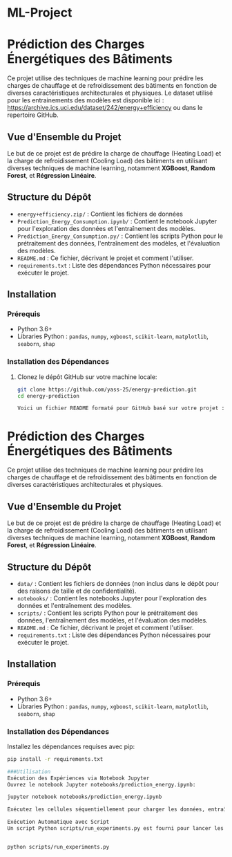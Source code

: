 # ML-Project
# Prédiction des Charges Énergétiques des Bâtiments

Ce projet utilise des techniques de machine learning pour prédire les charges de chauffage et de refroidissement des bâtiments en fonction de diverses caractéristiques architecturales et physiques. Le dataset utilisé pour les entrainements des modèles est disponible ici : https://archive.ics.uci.edu/dataset/242/energy+efficiency ou dans le repertoire GitHub.

## Vue d'Ensemble du Projet

Le but de ce projet est de prédire la charge de chauffage (Heating Load) et la charge de refroidissement (Cooling Load) des bâtiments en utilisant diverses techniques de machine learning, notamment **XGBoost**, **Random Forest**, et **Régression Linéaire**.

## Structure du Dépôt

- `energy+efficiency.zip/` : Contient les fichiers de données 
- `Prediction_Energy_Consumption.ipynb/` : Contient le notebook Jupyter pour l'exploration des données et l'entraînement des modèles.
- `Prediction_Energy_Consumption.py/` : Contient les scripts Python pour le prétraitement des données, l'entraînement des modèles, et l'évaluation des modèles.
- `README.md` : Ce fichier, décrivant le projet et comment l'utiliser.
- `requirements.txt` : Liste des dépendances Python nécessaires pour exécuter le projet.

## Installation

### Prérequis

- Python 3.6+
- Libraries Python : `pandas`, `numpy`, `xgboost`, `scikit-learn`, `matplotlib`, `seaborn`, `shap`

### Installation des Dépendances

1. Clonez le dépôt GitHub sur votre machine locale:

   ```sh
   git clone https://github.com/yass-25/energy-prediction.git
   cd energy-prediction

   Voici un fichier README formaté pour GitHub basé sur votre projet :


# Prédiction des Charges Énergétiques des Bâtiments

Ce projet utilise des techniques de machine learning pour prédire les charges de chauffage et de refroidissement des bâtiments en fonction de diverses caractéristiques architecturales et physiques.

## Vue d'Ensemble du Projet

Le but de ce projet est de prédire la charge de chauffage (Heating Load) et la charge de refroidissement (Cooling Load) des bâtiments en utilisant diverses techniques de machine learning, notamment **XGBoost**, **Random Forest**, et **Régression Linéaire**.

## Structure du Dépôt

- `data/` : Contient les fichiers de données (non inclus dans le dépôt pour des raisons de taille et de confidentialité).
- `notebooks/` : Contient les notebooks Jupyter pour l'exploration des données et l'entraînement des modèles.
- `scripts/` : Contient les scripts Python pour le prétraitement des données, l'entraînement des modèles, et l'évaluation des modèles.
- `README.md` : Ce fichier, décrivant le projet et comment l'utiliser.
- `requirements.txt` : Liste des dépendances Python nécessaires pour exécuter le projet.

## Installation

### Prérequis

- Python 3.6+
- Libraries Python : `pandas`, `numpy`, `xgboost`, `scikit-learn`, `matplotlib`, `seaborn`, `shap`

### Installation des Dépendances

Installez les dépendances requises avec pip:

```sh
pip install -r requirements.txt

###Utilisation
Exécution des Expériences via Notebook Jupyter
Ouvrez le notebook Jupyter notebooks/prediction_energy.ipynb:

jupyter notebook notebooks/prediction_energy.ipynb

Exécutez les cellules séquentiellement pour charger les données, entraîner les modèles, et visualiser les résultats.

Exécution Automatique avec Script
Un script Python scripts/run_experiments.py est fourni pour lancer les expériences automatiquement. Exécutez-le avec:


python scripts/run_experiments.py
